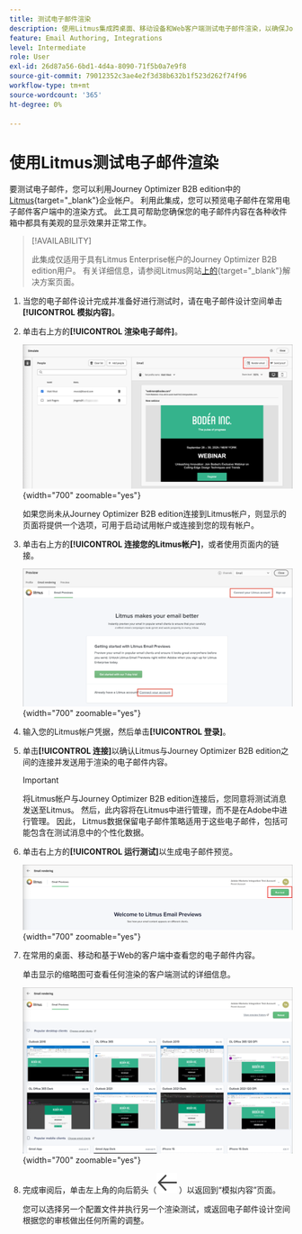 ```yaml
---
title: 测试电子邮件渲染
description: 使用Litmus集成跨桌面、移动设备和Web客户端测试电子邮件渲染，以确保Journey Optimizer B2B edition中的收件箱兼容性。
feature: Email Authoring, Integrations
level: Intermediate
role: User
exl-id: 26d87a56-6bd1-4d4a-8090-71f5b0a7e9f8
source-git-commit: 79012352c3ae4e2f3d38b632b1f523d262f74f96
workflow-type: tm+mt
source-wordcount: '365'
ht-degree: 0%

---
```


# 使用Litmus测试电子邮件渲染

要测试电子邮件，您可以利用Journey Optimizer B2B edition中的[Litmus](https://www.litmus.com/email-testing){target="_blank"}企业帐户。 利用此集成，您可以预览电子邮件在常用电子邮件客户端中的渲染方式。 此工具可帮助您确保您的电子邮件内容在各种收件箱中都具有美观的显示效果并正常工作。

>[!AVAILABILITY]
>
>此集成仅适用于具有Litmus Enterprise帐户的Journey Optimizer B2B edition用户。 有关详细信息，请参阅Litmus网站[上的](https://www.litmus.com/solutions/esp/adobe-journey-optimizer){target="_blank"}解决方案页面。

1. 当您的电子邮件设计完成并准备好进行测试时，请在电子邮件设计空间单击&#x200B;**[!UICONTROL 模拟内容]**。

1. 单击右上方的&#x200B;**[!UICONTROL 渲染电子邮件]**。

   ![呈现电子邮件按钮](./assets/email-simulate-render-button.png){width="700" zoomable="yes"}

   如果您尚未从Journey Optimizer B2B edition连接到Litmus帐户，则显示的页面将提供一个选项，可用于启动试用帐户或连接到您的现有帐户。

1. 单击右上方的&#x200B;**[!UICONTROL 连接您的Litmus帐户]**，或者使用页面内的链接。

   ![连接您的Litmus帐户](./assets/email-simulate-render-litmus-connect.png){width="700" zoomable="yes"}

1. 输入您的Litmus帐户凭据，然后单击&#x200B;**[!UICONTROL 登录]**。

1. 单击&#x200B;**[!UICONTROL 连接]**&#x200B;以确认Litmus与Journey Optimizer B2B edition之间的连接并发送用于渲染的电子邮件内容。

   >[!IMPORTANT]
   >
   >将Litmus帐户与Journey Optimizer B2B edition连接后，您同意将测试消息发送至Litmus。 然后，此内容将在Litmus中进行管理，而不是在Adobe中进行管理。 因此， Litmus数据保留电子邮件策略适用于这些电子邮件，包括可能包含在测试消息中的个性化数据。

1. 单击右上方的&#x200B;**[!UICONTROL 运行测试]**&#x200B;以生成电子邮件预览。

   ![运行Litmus渲染测试](./assets/email-simulate-render-litmus-run-test.png){width="700" zoomable="yes"}

1. 在常用的桌面、移动和基于Web的客户端中查看您的电子邮件内容。

   单击显示的缩略图可查看任何渲染的客户端测试的详细信息。

   ![Litmus电子邮件预览](./assets/email-simulate-render-litmus-previews.png){width="700" zoomable="yes"}

1. 完成审阅后，单击左上角的向后箭头（![显示或隐藏过滤器图标](../../assets/do-not-localize/icon_back-arrow.svg) ）以返回到“模拟内容”页面。

   您可以选择另一个配置文件并执行另一个渲染测试，或返回电子邮件设计空间根据您的审核做出任何所需的调整。
